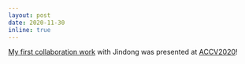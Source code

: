 ```yaml
---
layout: post
date: 2020-11-30
inline: true
---
```


[My first collaboration work](https://openaccess.thecvf.com/content/ACCV2020/html/Gu_Introspective_Learning_by_Distilling_Knowledge_from_Online_Self-explanation_ACCV_2020_paper.html) with Jindong was presented at [ACCV2020](https://accv2020.github.io)!
